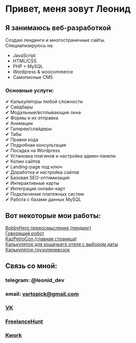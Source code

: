 # Привет, меня зовут Леонид
## Я занимаюсь веб-разработкой
Создаю лендинги и многостраничные сайты. <br>
Специализируюсь на:
- JavaScript
- HTML/CSS
- PHP + MySQL
- Wordpress & woocommerce
- Самописные CMS


### Основные услуги:<br>
✔ Калькуляторы любой сложности<br>
✔ Сайдбары<br>
✔ Модальные/всплывающие окна<br>
✔ Формы и их отправка<br>
✔ Анимации<br>
✔ Галереи/слайдеры<br>
✔ Табы<br>
✔ Правки кода<br>
✔ Подробная консультация<br>
✔ Посадка на Wordpress<br>
✔ Установка плагинов и настройка админ-панели<br>
✔ Копии сайтов<br>
✔ Landing-page под ключ<br>
✔ Доработка и настройка сайтов<br>
✔ Базовая SEO-оптимизация<br>
✔ Интерактивные карты<br>
✔ Интеграция онлайн-карт<br>
✔ Подключение платежных систем<br>
✔ Работа с базами данных MySQL

## Вот некоторые мои работы:
[BobbyHero переосмысление (лендинг)](https://shpack-tech.github.io/newbobby/) <br>
[Говорящий робот](https://shpack-tech.github.io/speaker/) <br>
[KazPetroCon (главная страница)](https://shpack-tech.github.io/demoverdion/) <br>
[Калькулятор для кошачьего отеля с выбором даты](https://youtu.be/TqXeueEPfqw) <br>
[Калькулятор грузоперевозок](https://youtu.be/jBh25WwSgQk)


## Связь со мной:

### telegram: @leonid_dev
### email: vartopick@gmail.com
### [VK](https://vk.com/id208033247)
### [FreelanceHunt](https://freelancehunt.com/freelancer/neivan23)
### [Kwork](https://kwork.ru/user/leonid_____)

<!---
shpack-tech/shpack-tech is a ✨ special ✨ repository because its `README.md` (this file) appears on your GitHub profile.
You can click the Preview link to take a look at your changes.
--->
